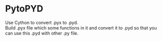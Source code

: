# PytoPYD
Use Cython to convert .pyx to .pyd.<br>
Build .pyx file which some functions in it and convert it to .pyd so that you can use this .pyd with other .py file.
